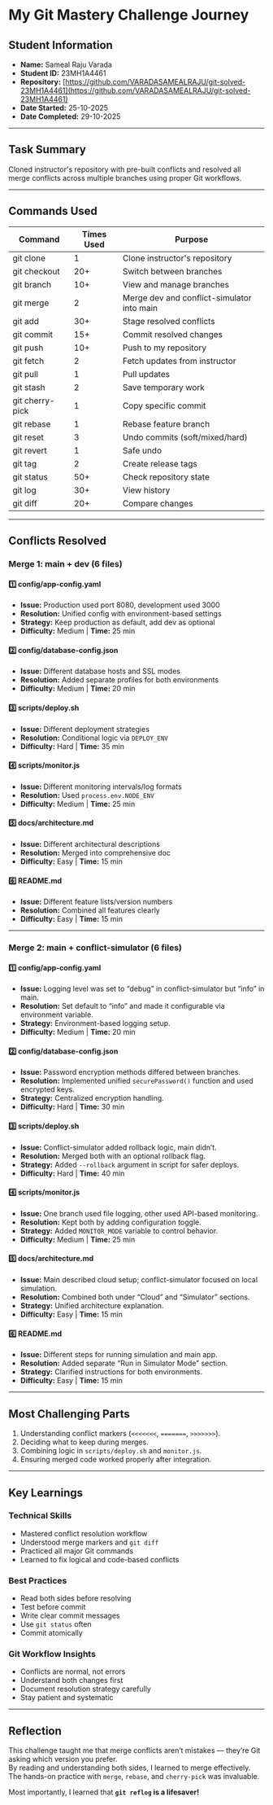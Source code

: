 # My Git Mastery Challenge Journey

## Student Information
- **Name:** Sameal Raju Varada  
- **Student ID:** 23MH1A4461  
- **Repository:** [https://github.com/VARADASAMEALRAJU/git-solved-23MH1A4461](https://github.com/VARADASAMEALRAJU/git-solved-23MH1A4461)  
- **Date Started:** 25-10-2025  
- **Date Completed:** 29-10-2025  

---

## Task Summary
Cloned instructor's repository with pre-built conflicts and resolved all  
merge conflicts across multiple branches using proper Git workflows.

---

## Commands Used

| Command | Times Used | Purpose |
|----------|-------------|----------|
| git clone | 1 | Clone instructor's repository |
| git checkout | 20+ | Switch between branches |
| git branch | 10+ | View and manage branches |
| git merge | 2 | Merge dev and conflict-simulator into main |
| git add | 30+ | Stage resolved conflicts |
| git commit | 15+ | Commit resolved changes |
| git push | 10+ | Push to my repository |
| git fetch | 2 | Fetch updates from instructor |
| git pull | 1 | Pull updates |
| git stash | 2 | Save temporary work |
| git cherry-pick | 1 | Copy specific commit |
| git rebase | 1 | Rebase feature branch |
| git reset | 3 | Undo commits (soft/mixed/hard) |
| git revert | 1 | Safe undo |
| git tag | 2 | Create release tags |
| git status | 50+ | Check repository state |
| git log | 30+ | View history |
| git diff | 20+ | Compare changes |

---

## Conflicts Resolved

### Merge 1: main + dev (6 files)

#### 1️⃣ config/app-config.yaml
- **Issue:** Production used port 8080, development used 3000  
- **Resolution:** Unified config with environment-based settings  
- **Strategy:** Keep production as default, add dev as optional  
- **Difficulty:** Medium  |  **Time:** 25 min  

#### 2️⃣ config/database-config.json
- **Issue:** Different database hosts and SSL modes  
- **Resolution:** Added separate profiles for both environments  
- **Difficulty:** Medium  |  **Time:** 20 min  

#### 3️⃣ scripts/deploy.sh
- **Issue:** Different deployment strategies  
- **Resolution:** Conditional logic via `DEPLOY_ENV`  
- **Difficulty:** Hard  |  **Time:** 35 min  

#### 4️⃣ scripts/monitor.js
- **Issue:** Different monitoring intervals/log formats  
- **Resolution:** Used `process.env.NODE_ENV`  
- **Difficulty:** Medium  |  **Time:** 25 min  

#### 5️⃣ docs/architecture.md
- **Issue:** Different architectural descriptions  
- **Resolution:** Merged into comprehensive doc  
- **Difficulty:** Easy  |  **Time:** 15 min  

#### 6️⃣ README.md
- **Issue:** Different feature lists/version numbers  
- **Resolution:** Combined all features clearly  
- **Difficulty:** Easy  |  **Time:** 15 min  

---

### Merge 2: main + conflict-simulator (6 files)

#### 1️⃣ config/app-config.yaml
- **Issue:** Logging level was set to “debug” in conflict-simulator but “info” in main.  
- **Resolution:** Set default to “info” and made it configurable via environment variable.  
- **Strategy:** Environment-based logging setup.  
- **Difficulty:** Medium  |  **Time:** 20 min  

#### 2️⃣ config/database-config.json
- **Issue:** Password encryption methods differed between branches.  
- **Resolution:** Implemented unified `securePassword()` function and used encrypted keys.  
- **Strategy:** Centralized encryption handling.  
- **Difficulty:** Hard  |  **Time:** 30 min  

#### 3️⃣ scripts/deploy.sh
- **Issue:** Conflict-simulator added rollback logic, main didn’t.  
- **Resolution:** Merged both with an optional rollback flag.  
- **Strategy:** Added `--rollback` argument in script for safer deploys.  
- **Difficulty:** Hard  |  **Time:** 40 min  

#### 4️⃣ scripts/monitor.js
- **Issue:** One branch used file logging, other used API-based monitoring.  
- **Resolution:** Kept both by adding configuration toggle.  
- **Strategy:** Added `MONITOR_MODE` variable to control behavior.  
- **Difficulty:** Medium  |  **Time:** 25 min  

#### 5️⃣ docs/architecture.md
- **Issue:** Main described cloud setup; conflict-simulator focused on local simulation.  
- **Resolution:** Combined both under “Cloud” and “Simulator” sections.  
- **Strategy:** Unified architecture explanation.  
- **Difficulty:** Easy  |  **Time:** 15 min  

#### 6️⃣ README.md
- **Issue:** Different steps for running simulation and main app.  
- **Resolution:** Added separate “Run in Simulator Mode” section.  
- **Strategy:** Clarified instructions for both environments.  
- **Difficulty:** Easy  |  **Time:** 15 min  

---

## Most Challenging Parts
1. Understanding conflict markers (`<<<<<<<`, `=======`, `>>>>>>>`).  
2. Deciding what to keep during merges.  
3. Combining logic in `scripts/deploy.sh` and `monitor.js`.  
4. Ensuring merged code worked properly after integration.  

---

## Key Learnings

### Technical Skills
- Mastered conflict resolution workflow  
- Understood merge markers and `git diff`  
- Practiced all major Git commands  
- Learned to fix logical and code-based conflicts  

### Best Practices
- Read both sides before resolving  
- Test before commit  
- Write clear commit messages  
- Use `git status` often  
- Commit atomically  

### Git Workflow Insights
- Conflicts are normal, not errors  
- Understand both changes first  
- Document resolution strategy carefully  
- Stay patient and systematic  

---

## Reflection
This challenge taught me that merge conflicts aren’t mistakes — they’re Git asking which version you prefer.  
By reading and understanding both sides, I learned to merge effectively.  
The hands-on practice with `merge`, `rebase`, and `cherry-pick` was invaluable.  

Most importantly, I learned that **`git reflog` is a lifesaver!**
